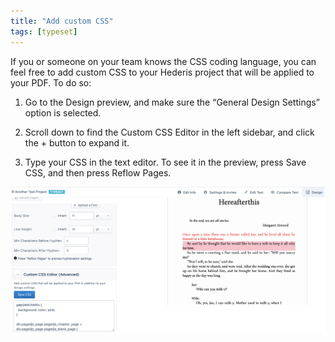 ```yaml
---
title: "Add custom CSS"
tags: [typeset]
---
```

 
<html><body><section data-type="chapter" class="hsecchapter" data-hederis-type="hsecchapter" id="custom-css" data-pi-attrs="id: custom-css; data-tags: typeset;" role="doc-chapter" data-tags="typeset" data-author-name=" " data-book-title=" " title="Add custom CSS"><p class="hblkp" data-hederis-type="hblkp" id="pg4X40bRw">If you or someone on your team knows the CSS coding language, you can feel free to add custom CSS to your Hederis project that will be applied to your PDF. To do so:</p><ol class="hwprnumlist" data-hederis-type="hwprnumlist" id="pgz5H0nOq"><li class="hblkoli" data-hederis-type="hblkoli" id="liRZ1SKEQC"><p class="hblkoli" data-hederis-type="hblklip" id="pKjSdmzlA">Go to the Design preview, and make sure the &#8220;General Design Settings&#8221; option is selected.</p></li><li class="hblkoli" data-hederis-type="hblkoli" id="li4ZPWMUhj"><p class="hblkoli" data-hederis-type="hblklip" id="pQNanDUp9">Scroll down to find the Custom CSS Editor in the left sidebar, and click the + button to expand it.</p></li><li class="hblkoli" data-hederis-type="hblkoli" id="li3JqpJRBF"><p class="hblkoli" data-hederis-type="hblklip" id="pX6qt6DvM">Type your CSS in the text editor. To see it in the preview, press Save CSS, and then press Reflow Pages.</p></li></ol><img data-hederis-type="hblkimg" class="hblkimg" id="ps2kGofcd" src="/images/customcss1.png" data-img-src="/images/customcss1.png"/></section></body></html>

